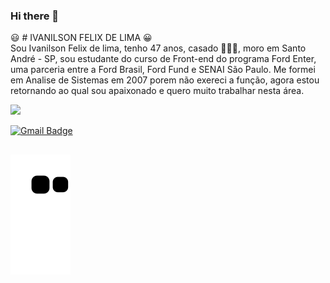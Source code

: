 ### Hi there 👋
:smiley: # IVANILSON FELIX DE LIMA :grinning: <br>
Sou Ivanilson Felix de lima, tenho 47 anos, casado :family_woman_woman_girl:, moro em Santo André - SP,  sou estudante do curso de Front-end do programa Ford Enter, uma parceria entre a Ford Brasil, Ford Fund e SENAI São Paulo. Me formei em Analise de Sistemas em 2007 porem não exereci a função, agora estou retornando ao qual sou apaixonado e quero muito trabalhar nesta área.

<img src ="https://encrypted-tbn0.gstatic.com/images?q=tbn:ANd9GcTaclYbPeDJl38s_6SMQ5wU8JfiKoFhZc3d2g&usqp=CAU" width = "20%">

[![Gmail Badge](https://img.shields.io/badge/-Gmail-red?style=square&logo=Gmail&logoColor=white&link=mailto:nil05ster@gmail.com)](mailto:nil05ster@gmail.com)


  ##
![Snake animation](https://github.com/rick-png/rick-png/blob/output/github-contribution-grid-snake.svg)

